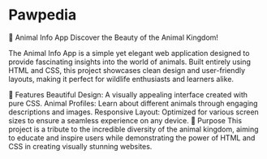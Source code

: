 # Pawpedia

🐾 Animal Info App
Discover the Beauty of the Animal Kingdom!

The Animal Info App is a simple yet elegant web application designed to provide fascinating insights into the world of animals. Built entirely using HTML and CSS, this project showcases clean design and user-friendly layouts, making it perfect for wildlife enthusiasts and learners alike.

🌟 Features
Beautiful Design: A visually appealing interface created with pure CSS.
Animal Profiles: Learn about different animals through engaging descriptions and images.
Responsive Layout: Optimized for various screen sizes to ensure a seamless experience on any device.
🎯 Purpose
This project is a tribute to the incredible diversity of the animal kingdom, aiming to educate and inspire users while demonstrating the power of HTML and CSS in creating visually stunning websites.
